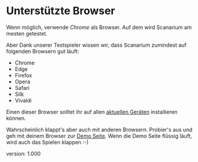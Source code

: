 # Unterstützte Browser

Wenn möglich, verwende *Chrome* als Browser.
Auf dem wird Scanarium am mesten getestet.

Aber Dank unserer Testspieler wissen wir, dass Scanarium zumindest auf folgenden Browsern gut läuft:

* Chrome
* Edge
* Firefox
* Opera
* Safari
* Silk
* Vivaldi

Einen dieser Browser solltet ihr auf allen [aktuellen Geräten](#supported-devices) installieren können.

Wahrscheinlich klappt's aber auch mit anderen Browsern.
Probier's aus und geh mit deinem Browser zur [Demo Seite](https://demo.scanarium.com/).
Wenn die Demo Seite flüssig läuft, wird auch das Spielen klappen :-)

version: 1.000
